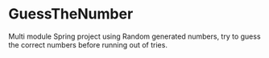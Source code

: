 # GuessTheNumber
Multi module Spring project using Random generated numbers, try to guess the correct numbers before running out of tries.  
